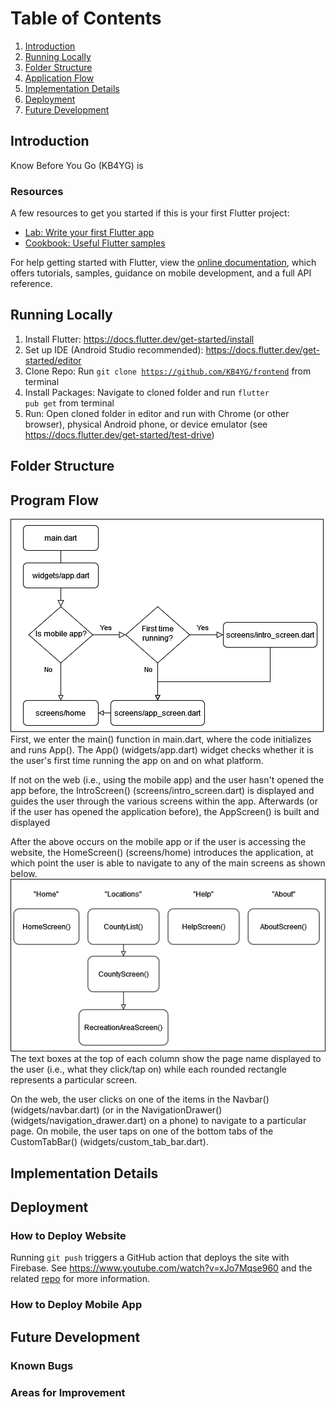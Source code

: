 # Table of Contents
1. [Introduction](#introduction)
2. [Running Locally](#running-locally)
3. [Folder Structure](#folder-structure)
4. [Application Flow](#program-flow)
5. [Implementation Details](#implementation-details)
6. [Deployment](#deployment)
7. [Future Development](#future-development)


## Introduction

Know Before You Go (KB4YG) is


### Resources

A few resources to get you started if this is your first Flutter project:

- [Lab: Write your first Flutter app](https://flutter.dev/docs/get-started/codelab)
- [Cookbook: Useful Flutter samples](https://flutter.dev/docs/cookbook)

For help getting started with Flutter, view the [online documentation](https://flutter.dev/docs), 
which offers tutorials, samples, guidance on mobile development, and a full API reference.


## Running Locally
1. Install Flutter: https://docs.flutter.dev/get-started/install
2. Set up IDE (Android Studio recommended): https://docs.flutter.dev/get-started/editor
3. Clone Repo: Run <code>git clone https://github.com/KB4YG/frontend</code> from terminal
4. Install Packages: Navigate to cloned folder and run <code>flutter pub get</code> from terminal
5. Run: Open cloned folder in editor and run with Chrome (or other browser), physical Android phone, 
   or device emulator (see https://docs.flutter.dev/get-started/test-drive)


## Folder Structure


## Program Flow
![Startup program flow](doc/img/startup-flowchart.png)
First, we enter the main() function in main.dart, where the code initializes and runs App(). 
The App() (widgets/app.dart) widget checks whether it is the user's first time running the app on 
and on what platform.

If not on the web (i.e., using the mobile app) and the user hasn't opened the app before, the IntroScreen() 
(screens/intro_screen.dart) is displayed and guides the user through the various screens within the app. 
Afterwards (or if the user has opened the application before), the AppScreen() is built and displayed

After the above occurs on the mobile app or if the user is accessing the website, the HomeScreen() 
(screens/home) introduces the application, at which point the user is able to navigate to any of the 
main screens as shown below.
![Screen flowchart](doc/img/screens.png)
The text boxes at the top of each column show the page name displayed to the user (i.e., what they
click/tap on) while each rounded rectangle represents a particular screen.

On the web, the user clicks on one of the items in the Navbar() (widgets/navbar.dart) (or in 
the NavigationDrawer() (widgets/navigation_drawer.dart) on a phone) to navigate to a particular page. 
On mobile, the user taps on one of the bottom tabs of the CustomTabBar() (widgets/custom_tab_bar.dart).


## Implementation Details


## Deployment


### How to Deploy Website

Running <code>git push</code> triggers a GitHub action that deploys the site with Firebase. 
See https://www.youtube.com/watch?v=xJo7Mqse960 and the related 
[repo](https://github.com/JohannesMilke/flutter_firebase_hosting/blob/master/.github/workflows/main.yml) for more information.

### How to Deploy Mobile App


## Future Development

### Known Bugs

### Areas for Improvement
